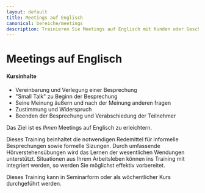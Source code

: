 ```yaml
---
layout: default
title: Meetings auf Englisch
canonical: bereiche/meetings
description: Trainieren Sie Meetings auf Englisch mit Kunden oder Geschäftspartnern.
---
```

# Meetings auf Englisch

#### Kursinhalte

*   Vereinbarung und Verlegung einer Besprechung
*   "Small Talk" zu Beginn der Besprechung
*   Seine Meinung äußern und nach der Meinung anderen fragen
*   Zustimmung und Widerspruch
*   Beenden der Besprechung und Verabschiedung der Teilnehmer

Das Ziel ist es *Ihnen* Meetings auf Englisch zu erleichtern.

Dieses Training beinhaltet die notwendigen Redemittel für informelle Besprechungen sowie formelle Sizungen. Durch umfassende Hörverstehensübungen wird das Lernen der wesentlichen Wendungen unterstützt. Situationen aus Ihrem Arbeitsleben können ins Training mit integriert werden, so werden Sie möglichst effektiv vorbereitet.

Dieses Training kann in Seminarform oder als wöchentlicher Kurs durchgeführt werden.
